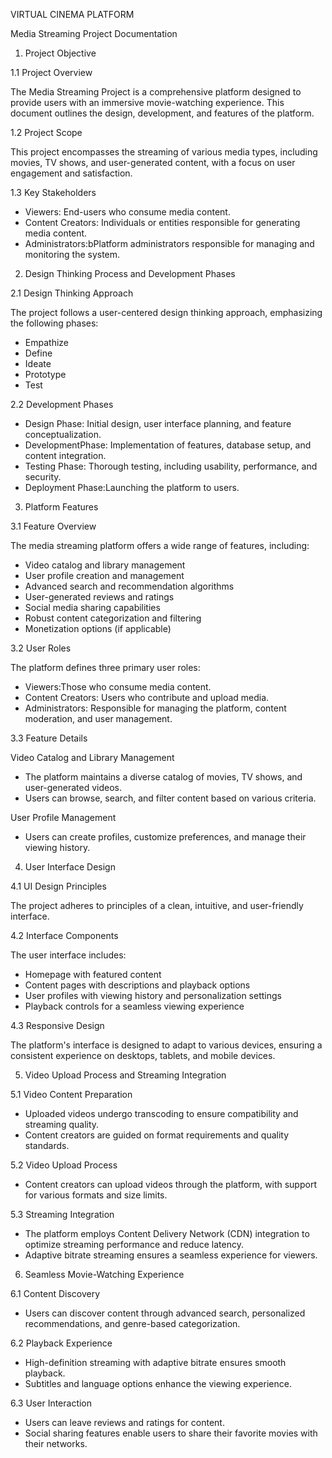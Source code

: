 VIRTUAL CINEMA PLATFORM

Media Streaming Project Documentation

1. Project Objective

1.1 Project Overview

The Media Streaming Project is a comprehensive platform designed to provide users with an immersive movie-watching experience. This document outlines the design, development, and features of the platform.

1.2 Project Scope

This project encompasses the streaming of various media types, including movies, TV shows, and user-generated content, with a focus on user engagement and satisfaction.

1.3 Key Stakeholders

- Viewers: End-users who consume media content.
- Content Creators: Individuals or entities responsible for generating media content.
- Administrators:bPlatform administrators responsible for managing and monitoring the system.

2. Design Thinking Process and Development Phases

2.1 Design Thinking Approach

The project follows a user-centered design thinking approach, emphasizing the following phases:
- Empathize
- Define
- Ideate
- Prototype
- Test

2.2 Development Phases

- Design Phase: Initial design, user interface planning, and feature conceptualization.
- DevelopmentPhase:
Implementation of features, database setup, and content integration.
- Testing Phase: Thorough testing, including usability, performance, and security.
- Deployment Phase:Launching the platform to users.

3. Platform Features

3.1 Feature Overview

The media streaming platform offers a wide range of features, including:
- Video catalog and library management
- User profile creation and management
- Advanced search and recommendation algorithms
- User-generated reviews and ratings
- Social media sharing capabilities
- Robust content categorization and filtering
- Monetization options (if applicable)

3.2 User Roles

The platform defines three primary user roles:
- Viewers:Those who consume media content.
- Content Creators: Users who contribute and upload media.
- Administrators: Responsible for managing the platform, content moderation, and user management.

3.3 Feature Details

Video Catalog and Library Management

- The platform maintains a diverse catalog of movies, TV shows, and user-generated videos.
- Users can browse, search, and filter content based on various criteria.

User Profile Management

- Users can create profiles, customize preferences, and manage their viewing history.

4. User Interface Design

4.1 UI Design Principles

The project adheres to principles of a clean, intuitive, and user-friendly interface.

4.2 Interface Components

The user interface includes:
- Homepage with featured content
- Content pages with descriptions and playback options
- User profiles with viewing history and personalization settings
- Playback controls for a seamless viewing experience

4.3 Responsive Design

The platform's interface is designed to adapt to various devices, ensuring a consistent experience on desktops, tablets, and mobile devices.

5. Video Upload Process and Streaming Integration

5.1 Video Content Preparation

- Uploaded videos undergo transcoding to ensure compatibility and streaming quality.
- Content creators are guided on format requirements and quality standards.

5.2 Video Upload Process

- Content creators can upload videos through the platform, with support for various formats and size limits.

5.3 Streaming Integration

- The platform employs Content Delivery Network (CDN) integration to optimize streaming performance and reduce latency.
- Adaptive bitrate streaming ensures a seamless experience for viewers.

6. Seamless Movie-Watching Experience

6.1 Content Discovery

- Users can discover content through advanced search, personalized recommendations, and genre-based categorization.

6.2 Playback Experience

- High-definition streaming with adaptive bitrate ensures smooth playback.
- Subtitles and language options enhance the viewing experience.

6.3 User Interaction

- Users can leave reviews and ratings for content.
- Social sharing features enable users to share their favorite movies with their networks. 